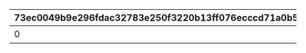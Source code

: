 |73ec0049b9e296fdac32783e250f3220b13ff076ecccd71a0b5425bd2acf1884|001554f815d92d499bbd426e1a8d980196c5a8228722906e38ba0c62b8ab6815|b53a277289466eb3b81d558ebc007ff245d2d794741e876e7d32dc689a1eab1c|8dd2eff000645cb308420826a1476c56f9fb487d74eab686d3db57a86b787cc2|5048603f851430d46b7dd81e3f3f7319b9ef9bf49169b3d6d8202f8e8febe727|5d2482a69e9739a74a27f7c466f7f98e7394be3631e7464dc54728fdfc9cc733|3824ce73a0d9b5c4b9cda4854d7e0fde54050ec5c4307d2809426f9d28bb5ef7|ff846d61d8724548400edeafaff1b8f196eaf5cd762acfe0d0f2ad8eeb065540|1d12a51e8551845adeb2625aa8d09189d44a5ef85674642640d0502b858b1992|239c09f8044d8791f772d75fc54b0bcde930fce516d38d510eef1a218aa07acd|46d124d39b979a44b734ebd3f8484aae72f0a69e276a141c96e69098042cd133|f6f9d0565e6534dfed4129c7a4a54e23a4469c37bcde40582e04198880b6e26c|97286dc562493221b7de5016a9b61cf2ef88b4f36fc04a794c486483e20d5951|00a2aa3246fb9b50f4817f2ae5a58693746aecc7530fda2965f902d696fe3556|8180557c10890e04358de479eb678219104580c781748f45ef3e6c156956ea87|569794f5b95752b4dae034dea73fa0843cb14be61e8cbadaaf6e655882ed4512|ed71eeec693ced146ee47a67352531fefaf5d6d77b3f16a8140462b4da7c2eef|212d9ceef4f8fa3b1f4cbb820b030afc82841790e5552629d08ee9227ad32f46|a7d0da2ea561cacf3304e56d2488e7da50398ba2a7942f52afc590f357088b0c|
| --- | --- | --- | --- | --- | --- | --- | --- | --- | --- | --- | --- | --- | --- | --- | --- | --- | --- | --- |
|0|200000|0|0|二人のお手伝いの合計で200000pt獲得しよう|0|0|1113|0|15|1|0|0|0|0|7|0|0|0|